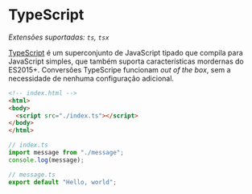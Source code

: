 # TypeScript

*Extensões suportadas: `ts`, `tsx`*

[TypeScript](https://www.typescriptlang.org/) é um superconjunto de JavaScript tipado que compila para JavaScript simples, que também suporta características mordernas do ES2015+. Conversões TypeScripe funcionam *out of the box*, sem a necessidade de nenhuma configuração adicional.

```html
<!-- index.html -->
<html>
<body>
  <script src="./index.ts"></script>
</body>
</html>
```

```typescript
// index.ts
import message from "./message";
console.log(message);
```

```typescript
// message.ts
export default "Hello, world";
```
